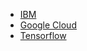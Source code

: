 - [IBM](https://www.youtube.com/watch?v=zqv1eELa7fs)
- [Google Cloud](https://www.youtube.com/watch?v=X8YYWunttOY)
- [Tensorflow](https://www.youtube.com/watch?v=89BGjQYA0uE)
